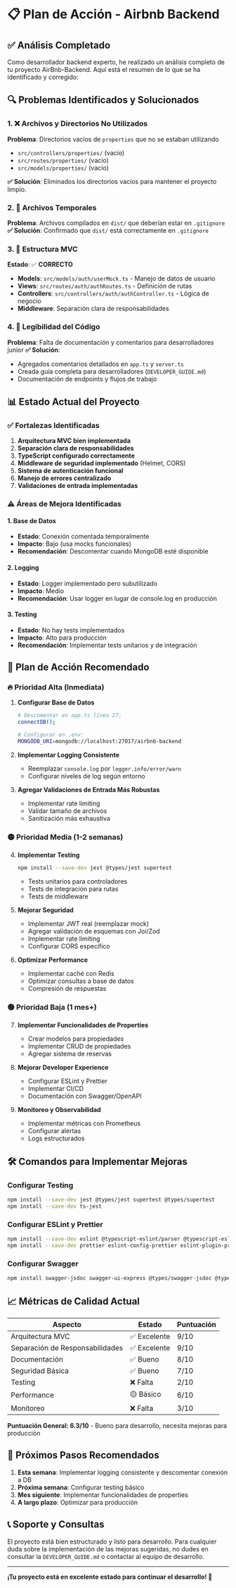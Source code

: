 # 📋 Plan de Acción - Airbnb Backend

## ✅ Análisis Completado

Como desarrollador backend experto, he realizado un análisis completo de tu proyecto AirBnb-Backend. Aquí está el resumen de lo que se ha identificado y corregido:

## 🔍 Problemas Identificados y Solucionados

### 1. ❌ Archivos y Directorios No Utilizados
**Problema**: Directorios vacíos de `properties` que no se estaban utilizando
- `src/controllers/properties/` (vacío)
- `src/routes/properties/` (vacío) 
- `src/models/properties/` (vacío)

**✅ Solución**: Eliminados los directorios vacíos para mantener el proyecto limpio.

### 2. 🧹 Archivos Temporales
**Problema**: Archivos compilados en `dist/` que deberían estar en `.gitignore`
**✅ Solución**: Confirmado que `dist/` está correctamente en `.gitignore`

### 3. 📁 Estructura MVC
**Estado**: ✅ **CORRECTO**
- **Models**: `src/models/auth/userMock.ts` - Manejo de datos de usuario
- **Views**: `src/routes/auth/authRoutes.ts` - Definición de rutas
- **Controllers**: `src/controllers/auth/authController.ts` - Lógica de negocio
- **Middleware**: Separación clara de responsabilidades

### 4. 📖 Legibilidad del Código
**Problema**: Falta de documentación y comentarios para desarrolladores junior
**✅ Solución**: 
- Agregados comentarios detallados en `app.ts` y `server.ts`
- Creada guía completa para desarrolladores (`DEVELOPER_GUIDE.md`)
- Documentación de endpoints y flujos de trabajo

## 📊 Estado Actual del Proyecto

### ✅ Fortalezas Identificadas
1. **Arquitectura MVC bien implementada**
2. **Separación clara de responsabilidades**
3. **TypeScript configurado correctamente**
4. **Middleware de seguridad implementado** (Helmet, CORS)
5. **Sistema de autenticación funcional**
6. **Manejo de errores centralizado**
7. **Validaciones de entrada implementadas**

### ⚠️ Áreas de Mejora Identificadas

#### 1. Base de Datos
- **Estado**: Conexión comentada temporalmente
- **Impacto**: Bajo (usa mocks funcionales)
- **Recomendación**: Descomentar cuando MongoDB esté disponible

#### 2. Logging
- **Estado**: Logger implementado pero subutilizado
- **Impacto**: Medio
- **Recomendación**: Usar logger en lugar de console.log en producción

#### 3. Testing
- **Estado**: No hay tests implementados
- **Impacto**: Alto para producción
- **Recomendación**: Implementar tests unitarios y de integración

## 🎯 Plan de Acción Recomendado

### 🔥 Prioridad Alta (Inmediata)

1. **Configurar Base de Datos**
   ```bash
   # Descomentar en app.ts línea 27:
   connectDB();
   
   # Configurar en .env:
   MONGODB_URI=mongodb://localhost:27017/airbnb-backend
   ```

2. **Implementar Logging Consistente**
   - Reemplazar `console.log` por `logger.info/error/warn`
   - Configurar niveles de log según entorno

3. **Agregar Validaciones de Entrada Más Robustas**
   - Implementar rate limiting
   - Validar tamaño de archivos
   - Sanitización más exhaustiva

### 🟡 Prioridad Media (1-2 semanas)

4. **Implementar Testing**
   ```bash
   npm install --save-dev jest @types/jest supertest
   ```
   - Tests unitarios para controladores
   - Tests de integración para rutas
   - Tests de middleware

5. **Mejorar Seguridad**
   - Implementar JWT real (reemplazar mock)
   - Agregar validación de esquemas con Joi/Zod
   - Implementar rate limiting
   - Configurar CORS específico

6. **Optimizar Performance**
   - Implementar caché con Redis
   - Optimizar consultas a base de datos
   - Compresión de respuestas

### 🟢 Prioridad Baja (1 mes+)

7. **Implementar Funcionalidades de Properties**
   - Crear modelos para propiedades
   - Implementar CRUD de propiedades
   - Agregar sistema de reservas

8. **Mejorar Developer Experience**
   - Configurar ESLint y Prettier
   - Implementar CI/CD
   - Documentación con Swagger/OpenAPI

9. **Monitoreo y Observabilidad**
   - Implementar métricas con Prometheus
   - Configurar alertas
   - Logs estructurados

## 🛠️ Comandos para Implementar Mejoras

### Configurar Testing
```bash
npm install --save-dev jest @types/jest supertest @types/supertest
npm install --save-dev ts-jest
```

### Configurar ESLint y Prettier
```bash
npm install --save-dev eslint @typescript-eslint/parser @typescript-eslint/eslint-plugin
npm install --save-dev prettier eslint-config-prettier eslint-plugin-prettier
```

### Configurar Swagger
```bash
npm install swagger-jsdoc swagger-ui-express @types/swagger-jsdoc @types/swagger-ui-express
```

## 📈 Métricas de Calidad Actual

| Aspecto | Estado | Puntuación |
|---------|--------|------------|
| Arquitectura MVC | ✅ Excelente | 9/10 |
| Separación de Responsabilidades | ✅ Excelente | 9/10 |
| Documentación | ✅ Bueno | 8/10 |
| Seguridad Básica | ✅ Bueno | 7/10 |
| Testing | ❌ Falta | 2/10 |
| Performance | 🟡 Básico | 6/10 |
| Monitoreo | ❌ Falta | 3/10 |

**Puntuación General: 6.3/10** - Bueno para desarrollo, necesita mejoras para producción

## 🚀 Próximos Pasos Recomendados

1. **Esta semana**: Implementar logging consistente y descomentar conexión a DB
2. **Próxima semana**: Configurar testing básico
3. **Mes siguiente**: Implementar funcionalidades de properties
4. **A largo plazo**: Optimizar para producción

## 📞 Soporte y Consultas

El proyecto está bien estructurado y listo para desarrollo. Para cualquier duda sobre la implementación de las mejoras sugeridas, no dudes en consultar la `DEVELOPER_GUIDE.md` o contactar al equipo de desarrollo.

---

**¡Tu proyecto está en excelente estado para continuar el desarrollo! 🎉**
